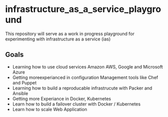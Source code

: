 # infrastructure_as_a_service_playground

This repository will serve as a work in progress playground for experimenting with infrastructure as a service (ias)

## Goals

* Learning how to use cloud services Amazon AWS, Google and Microsoft Azure
* Getting moreexperianced in configuration Management tools like Chef and Puppet
* Learning how to build a reproducable infrastrucute with Packer and Ansible
* Getting more Experiance in Docker, Kubernetes
* Learn how to build a failover cluster with Docker / Kubernetes
* Learn how to scale Web Application
